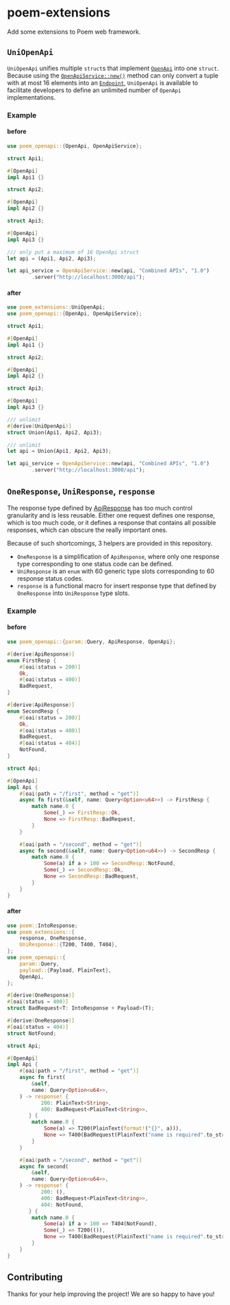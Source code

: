 # poem-extensions

Add some extensions to Poem web framework.

## `UniOpenApi`

`UniOpenApi` unifies multiple `struct`s that implement [`OpenApi`](https://docs.rs/poem-openapi/latest/poem_openapi/attr.OpenApi.html) into one `struct`. Because using the [`OpenApiService::new()`](https://docs.rs/poem-openapi/latest/poem_openapi/struct.OpenApiService.html#method.new) method can only convert a tuple with at most 16 elements into an [`Endpoint`](https://docs.rs/poem/latest/poem/endpoint/trait.Endpoint.html#), `UniOpenApi` is available to facilitate developers to define an unlimited number of `OpenApi` implementations.

### Example

#### before

```rust
use poem_openapi::{OpenApi, OpenApiService};

struct Api1;

#[OpenApi]
impl Api1 {}

struct Api2;

#[OpenApi]
impl Api2 {}

struct Api3;

#[OpenApi]
impl Api3 {}

/// only put a maximum of 16 OpenApi struct
let api = (Api1, Api2, Api3);

let api_service = OpenApiService::new(api, "Combined APIs", "1.0")
        .server("http://localhost:3000/api");
```

#### after

```rust
use poem_extensions::UniOpenApi;
use poem_openapi::{OpenApi, OpenApiService};

struct Api1;

#[OpenApi]
impl Api1 {}

struct Api2;

#[OpenApi]
impl Api2 {}

struct Api3;

#[OpenApi]
impl Api3 {}

/// unlimit
#[derive(UniOpenApi)]
struct Union(Api1, Api2, Api3);

/// unlimit
let api = Union(Api1, Api2, Api3);

let api_service = OpenApiService::new(api, "Combined APIs", "1.0")
        .server("http://localhost:3000/api");
```

## `OneResponse`, `UniResponse`, `response`

The response type defined by [ApiResponse](https://docs.rs/poem-openapi/latest/poem_openapi/derive.ApiResponse.html) has too much control granularity and is less reusable. Either one request defines one response, which is too much code, or it defines a response that contains all possible responses, which can obscure the really important ones.

Because of such shortcomings, 3 helpers are provided in this repository.

- `OneResponse` is a simplification of `ApiResponse`, where only one response type corresponding to one status code can be defined.
- `UniResponse` is an `enum` with 60 generic type slots corresponding to 60 response status codes.
- `response` is a functional macro for insert response type that defined by `OneResponse` into `UniResponse` type slots.

### Example

#### before

```rust
use poem_openapi::{param::Query, ApiResponse, OpenApi};

#[derive(ApiResponse)]
enum FirstResp {
    #[oai(status = 200)]
    Ok,
    #[oai(status = 400)]
    BadRequest,
}

#[derive(ApiResponse)]
enum SecondResp {
    #[oai(status = 200)]
    Ok,
    #[oai(status = 400)]
    BadRequest,
    #[oai(status = 404)]
    NotFound,
}

struct Api;

#[OpenApi]
impl Api {
    #[oai(path = "/first", method = "get")]
    async fn first(&self, name: Query<Option<u64>>) -> FirstResp {
        match name.0 {
            Some(_) => FirstResp::Ok,
            None => FirstResp::BadRequest,
        }
    }

    #[oai(path = "/second", method = "get")]
    async fn second(&self, name: Query<Option<u64>>) -> SecondResp {
        match name.0 {
            Some(a) if a > 100 => SecondResp::NotFound,
            Some(_) => SecondResp::Ok,
            None => SecondResp::BadRequest,
        }
    }
}
```

#### after

```rust
use poem::IntoResponse;
use poem_extensions::{
    response, OneResponse,
    UniResponse::{T200, T400, T404},
};
use poem_openapi::{
    param::Query,
    payload::{Payload, PlainText},
    OpenApi,
};

#[derive(OneResponse)]
#[oai(status = 400)]
struct BadRequest<T: IntoResponse + Payload>(T);

#[derive(OneResponse)]
#[oai(status = 404)]
struct NotFound;

struct Api;

#[OpenApi]
impl Api {
    #[oai(path = "/first", method = "get")]
    async fn first(
        &self,
        name: Query<Option<u64>>,
    ) -> response! {
           200: PlainText<String>,
           400: BadRequest<PlainText<String>>,
       } {
        match name.0 {
            Some(a) => T200(PlainText(format!("{}", a))),
            None => T400(BadRequest(PlainText("name is required".to_string()))),
        }
    }

    #[oai(path = "/second", method = "get")]
    async fn second(
        &self,
        name: Query<Option<u64>>,
    ) -> response! {
           200: (),
           400: BadRequest<PlainText<String>>,
           404: NotFound,
       } {
        match name.0 {
            Some(a) if a > 100 => T404(NotFound),
            Some(_) => T200(()),
            None => T400(BadRequest(PlainText("name is required".to_string()))),
        }
    }
}
```

## Contributing

Thanks for your help improving the project! We are so happy to have you!
